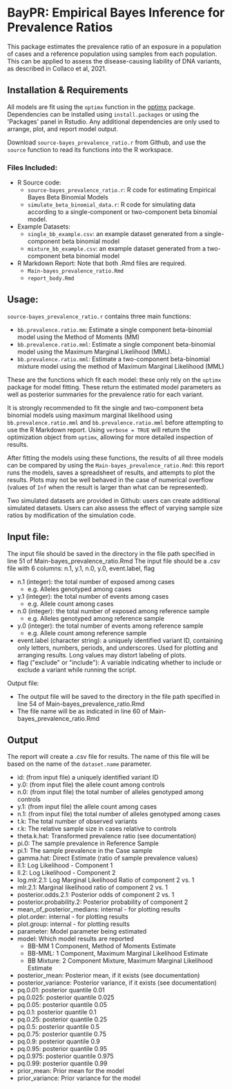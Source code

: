 # BayPR: Empirical Bayes Inference for Prevalence Ratios

This package estimates the prevalence ratio of an exposure in a population of cases and a reference population using samples from each population. This can be applied to assess the disease-causing liability of DNA variants, as described in Collaco et al, 2021.




## Installation & Requirements

All models are fit using the `optimx` function in the [optimx](https://cran.r-project.org/web/packages/optimx/index.html) package. Dependencies can be installed using `install.packages` or using the 'Packages' panel in Rstudio. Any additional dependencies are only used to arrange, plot, and report model output.

Download `source-bayes_prevalence_ratio.r` from Github, and use the `source` function to read its functions into the R workspace.


### Files Included:

  - R Source code:
    - `source-bayes_prevalence_ratio.r`: R code for estimating Empirical Bayes Beta Binomial Models
    - `simulate_beta_binomial_data.r`: R code for simulating data according to a single-component or two-component beta binomial model.
  - Example Datasets:
    - `single_bb_example.csv`: an example dataset generated from a single-component beta binomial model
    - `mixture_bb_example.csv`: an example dataset generated from a two-component beta binomial model
  - R Markdown Report: Note that both .Rmd files are required.
    - `Main-bayes_prevalence_ratio.Rmd`
    - `report_body.Rmd`




## Usage:

`source-bayes_prevalence_ratio.r` contains three main functions:

  - `bb.prevalence.ratio.mm`: Estimate a single component beta-binomial model using the Method of Moments (MM)
  - `bb.prevalence.ratio.mml`: Estimate a single component beta-binomial model using the Maximum Marginal Likelihood (MML).
  - `bb.prevalence.ratio.mml`: Estimate a two-component beta-binomial mixture model using the method of Maximum Marginal Likelihood (MML)
  
These are the functions which fit each model: these only rely on the `optimx` package for model fitting. These return the estimated model parameters as well as posterior summaries for the prevalence ratio for each variant.


It is strongly recommended to fit the single and two-component beta binomial models using maximum marginal likelihood using `bb.prevalence.ratio.mml` and `bb.prevalence.ratio.mml` before attempting to use the R Markdown report. Using `verbose = TRUE` will return the optimization object from `optimx`, allowing for more detailed inspection of results.

After fitting the models using these functions, the results of all three models can be compared by using the `Main-bayes_prevalence_ratio.Rmd`: this report runs the models, saves a spreadsheet of results, and attempts to plot the results. Plots may not be well behaved in the case of numerical overflow (values of `Inf` when the result is larger than what can be represented).

Two simulated datasets are provided in Github: users can create additional simulated datasets. Users can also assess the effect of varying sample size ratios by modification of the simulation code.




## Input file:

The input file should be saved in the directory in the file path specified in line 51 of Main-bayes_prevalence_ratio.Rmd
The input file should be a .csv file with 6 columns: n.1, y.1, n.0, y.0, event.label, flag

  - n.1 (integer): the total number of exposed among cases
    - e.g. Alleles genotyped among cases 
  - y.1 (integer): the total number of events among cases
    - e.g. Allele count among cases
  - n.0 (integer): the total number of exposed among reference sample
    - e.g. Alleles genotyped among reference sample 
  - y.0 (integer): the total number of events among reference sample
    - e.g. Allele count among reference sample    
  - event.label (character string): a uniquely identified variant ID, containing only letters, numbers, periods, and underscores. Used for plotting and arranging results. Long values may distort labeling of plots. 
  - flag ("exclude" or "include"): A variable indicating whether to include or exclude a variant while running the script.

Output file:
- The output file will be saved to the directory in the file path specified in line 54 of Main-bayes_prevalence_ratio.Rmd
- The file name will be as indicated in line 60 of Main-bayes_prevalence_ratio.Rmd




## Output

The report will create a .csv file for results. The name of this file will be based on the name of the `dataset.name` parameter.

  - id: (from input file) a uniquely identified variant ID
  - y.0: (from input file) the allele count among controls 
  - n.0: (from input file) the total number of alleles genotyped among controls 
  - y.1: (from input file) the allele count among cases
  - n.1: (from input file) the total number of alleles genotyped among cases 
  - t.k: The total number of observed variants 
  - r.k: The relative sample size in cases relative to controls 
  - theta.k.hat: Transformed prevalence ratio (see documentation)
  - pi.0: The sample prevalence in Reference Sample
  - pi.1: The sample prevalence in the Case sample
  - gamma.hat: Direct Estimate (ratio of sample prevalence values)
  - ll.1: Log Likelihood - Component 1
  - ll.2: Log Likelihood - Component 2
  - log.mlr.2.1: Log Marginal Likelihood Ratio of component 2 vs. 1
  - mlr.2.1: Marginal likelihood ratio of component 2 vs. 1
  - posterior.odds.2.1: Posterior odds of component 2 vs. 1
  - posterior.probability.2: Posterior probability of component 2
  - mean_of_posterior_medians: internal - for plotting results
  - plot.order: internal - for plotting results
  - plot.group: internal - for plotting results
  - parameter: Model parameter being estimated
  - model: Which model results are reported
    - BB-MM 1 Component, Method of Moments Estimate
    - BB-MML: 1 Component, Maximum Marginal Likelihood Estimate
    - BB Mixture: 2 Component Mixture, Maximum Marginal Likelihood Estimate
  - posterior_mean: Posterior mean, if it exists (see documentation)
  - posterior_variance: Posterior variance, if it exists (see documentation)
  - pq.0.01: posterior quantile 0.01
  - pq.0.025: posterior quantile 0.025
  - pq.0.05: posterior quantile 0.05
  - pq.0.1: posterior quantile 0.1
  - pq.0.25: posterior quantile 0.25
  - pq.0.5: posterior quantile 0.5
  - pq.0.75: posterior quantile 0.75
  - pq.0.9: posterior quantile 0.9
  - pq.0.95: posterior quantile 0.95
  - pq.0.975: posterior quantile 0.975
  - pq.0.99: posterior quantile 0.99
  - prior_mean: Prior mean for the model
  - prior_variance: Prior variance for the model